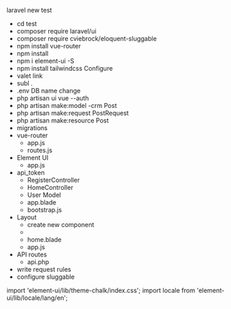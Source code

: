  laravel new test
- cd test
- composer require laravel/ui
- composer require cviebrock/eloquent-sluggable
- npm install vue-router
- npm install
- npm i element-ui -S
- npm install tailwindcss
Configure
- valet link
- subl .
- .env DB name change
- php artisan ui vue --auth
- php artisan make:model -crm Post
- php artisan make:request PostRequest
- php artisan make:resource Post
- migrations
- vue-router
    * app.js
    * routes.js
- Element UI
    * app.js
- api_token
    * RegisterController
    * HomeController
    * User Model
    * app.blade
    * bootstrap.js
- Layout
    * create new component
    * <router-view></router-view>
    * home.blade
    * app.js
- API routes
    * api.php
- write request rules
- configure sluggable

import 'element-ui/lib/theme-chalk/index.css';
import locale from 'element-ui/lib/locale/lang/en';